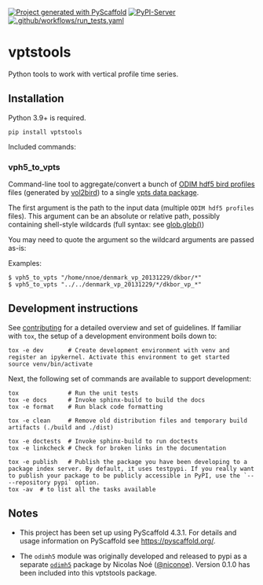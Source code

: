 [![Project generated with PyScaffold](https://img.shields.io/badge/-PyScaffold-005CA0?logo=pyscaffold)](https://pyscaffold.org/)
[![PyPI-Server](https://img.shields.io/pypi/v/vptstools.svg)](https://pypi.org/project/vptstools/)
[![.github/workflows/run_tests.yaml](https://github.com/enram/vptstools/actions/workflows/run_tests.yaml/badge.svg)](https://github.com/enram/vptstools/actions/workflows/run_tests.yaml)
# vptstools

Python tools to work with vertical profile time series.

## Installation

Python 3.9+ is required.

```
pip install vptstools
```

Included commands:

### vph5_to_vpts

Command-line tool to aggregate/convert a bunch of [ODIM hdf5 bird profiles](https://github.com/adokter/vol2bird/wiki/ODIM-bird-profile-format-specification) files (generated by [vol2bird](https://github.com/adokter/vol2bird)) to a single [vpts data package](https://github.com/enram/vpts-dp).

The first argument is the path to the input data (multiple `ODIM hdf5 profiles` files). This argument can be an absolute or relative path, possibly containing shell-style wildcards (full syntax: see [glob.glob()](https://docs.python.org/3/library/glob.html#glob.glob))

You may need to quote the argument so the wildcard arguments are passed as-is:

Examples:

```
$ vph5_to_vpts "/home/nnoe/denmark_vp_20131229/dkbor/*"
$ vph5_to_vpts "../../denmark_vp_20131229/*/dkbor_vp_*"
```

## Development instructions

See [contributing](docs/contributing.md) for a detailed overview and set of guidelines. If familiar with `tox`,
the setup of a development environment boils down to:

```
tox -e dev       # Create development environment with venv and register an ipykernel. Activate this environment to get started
source venv/bin/activate
```

Next, the following set of commands are available to support development:

```
tox              # Run the unit tests
tox -e docs      # Invoke sphinx-build to build the docs
tox -e format    # Run black code formatting

tox -e clean     # Remove old distribution files and temporary build artifacts (./build and ./dist)

tox -e doctests  # Invoke sphinx-build to run doctests
tox -e linkcheck # Check for broken links in the documentation

tox -e publish   # Publish the package you have been developing to a package index server. By default, it uses testpypi. If you really want to publish your package to be publicly accessible in PyPI, use the `-- --repository pypi` option.
tox -av  # to list all the tasks available
```

<!-- pyscaffold-notes -->
## Notes

- This project has been set up using PyScaffold 4.3.1. For details and usage information on PyScaffold see https://pyscaffold.org/.

- The `odimh5` module was originally developed and released to pypi as a separate [`odimh5`](https://pypi.org/project/odimh5/) package by Nicolas Noé ([@niconoe](https://github.com/niconoe)). Version 0.1.0 has been included into this vptstools package.